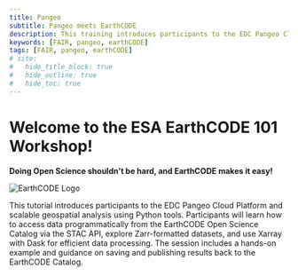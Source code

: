 ```yaml
---
title: Pangeo
subtitle: Pangeo meets EarthCODE
description: This training introduces participants to the EDC Pangeo Cloud Platform and scalable geospatial analysis using Python tools. Participants will learn how to access data programmatically from the EarthCODE Open Science Catalog via the STAC API, explore Zarr-formatted datasets, and use Xarray with Dask for efficient data processing. The session includes a hands-on example and guidance on saving and publishing results back to the EarthCODE Catalog.
keywords: [FAIR, pangeo, earthCODE]
tags: [FAIR, pangeo, earthCODE]
# site:
#   hide_title_block: true
#   hide_outline: true
#   hide_toc: true
---
```


# Welcome to the ESA EarthCODE 101 Workshop!

<b>Doing Open Science shouldn't be hard, and EarthCODE makes it easy!</b>


![EarthCODE Logo](./static/PangeoXEarthCODE.png)

This tutorial introduces participants to the EDC Pangeo Cloud Platform and scalable geospatial analysis using Python tools. Participants will learn how to access data programmatically from the EarthCODE Open Science Catalog via the STAC API, explore Zarr-formatted datasets, and use Xarray with Dask for efficient data processing. The session includes a hands-on example and guidance on saving and publishing results back to the EarthCODE Catalog.
